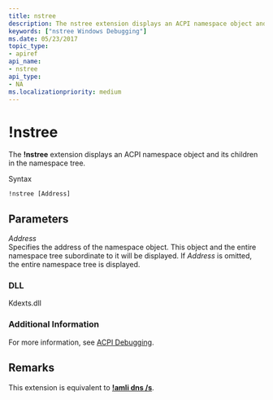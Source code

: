 ```yaml
---
title: nstree
description: The nstree extension displays an ACPI namespace object and its children in the namespace tree.
keywords: ["nstree Windows Debugging"]
ms.date: 05/23/2017
topic_type:
- apiref
api_name:
- nstree
api_type:
- NA
ms.localizationpriority: medium
---
```


# !nstree


The **!nstree** extension displays an ACPI namespace object and its children in the namespace tree.

Syntax

```dbgcmd
!nstree [Address]
```

## <span id="ddk__nstree_dbg"></span><span id="DDK__NSTREE_DBG"></span>Parameters


<span id="_______Address______"></span><span id="_______address______"></span><span id="_______ADDRESS______"></span> *Address*   
Specifies the address of the namespace object. This object and the entire namespace tree subordinate to it will be displayed. If *Address* is omitted, the entire namespace tree is displayed.

### <span id="DLL"></span><span id="dll"></span>DLL

Kdexts.dll

### <span id="Additional_Information"></span><span id="additional_information"></span><span id="ADDITIONAL_INFORMATION"></span>Additional Information

For more information, see [ACPI Debugging](acpi-debugging.md).

Remarks
-------

This extension is equivalent to [**!amli dns /s**](-amli-dns.md).

 

 





